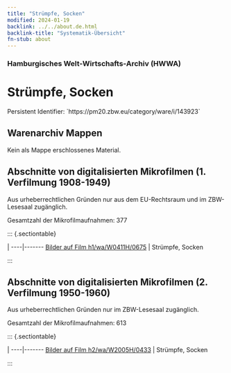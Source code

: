 ```yaml
---
title: "Strümpfe, Socken"
modified: 2024-01-19
backlink: ../../about.de.html
backlink-title: "Systematik-Übersicht"
fn-stub: about
---
```


### Hamburgisches Welt-Wirtschafts-Archiv (HWWA)

# Strümpfe, Socken

<div class="hint">Persistent Identifier: `https://pm20.zbw.eu/category/ware/i/143923`</div>







## Warenarchiv Mappen





Kein als Mappe erschlossenes Material.



<a id="filmsections" />

## Abschnitte von digitalisierten Mikrofilmen (1. Verfilmung 1908-1949)

<p>Aus urheberrechtlichen Gründen nur aus dem EU-Rechtsraum und im ZBW-Lesesaal zugänglich.</p>


<p>Gesamtzahl der Mikrofilmaufnahmen: 377</p>





::: {.sectiontable}

 | 
----|-------
<a class="btn" href="https://pm20.zbw.eu/film/h1/wa/W0411H/0675" rel="nofollow">Bilder auf Film h1/wa/W0411H/0675</a> | Strümpfe, Socken


:::




## Abschnitte von digitalisierten Mikrofilmen (2. Verfilmung 1950-1960)

<p>Aus urheberrechtlichen Gründen nur im ZBW-Lesesaal zugänglich.</p>


<p>Gesamtzahl der Mikrofilmaufnahmen: 613</p>





::: {.sectiontable}

 | 
----|-------
<a class="btn" href="https://pm20.zbw.eu/film/h2/wa/W2005H/0433" rel="nofollow">Bilder auf Film h2/wa/W2005H/0433</a> | Strümpfe, Socken


:::
















